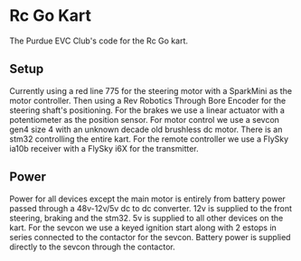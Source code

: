 # Rc Go Kart
The Purdue EVC Club's code for the Rc Go kart.
## Setup
Currently using a red line 775 for the steering motor with a SparkMini as the motor controller.
Then using a Rev Robotics Through Bore Encoder for the steering shaft's positioning.
For the brakes we use a linear actuator with a potentiometer as the position sensor.
For motor control we use a sevcon gen4 size 4 with an unknown decade old brushless dc motor.
There is an stm32 controlling the entire kart.
For the remote controller we use a FlySky ia10b receiver with a FlySky i6X for the transmitter.
## Power
Power for all devices except the main motor is entirely from battery power passed through a 48v-12v/5v dc to dc converter. 
12v is supplied to the front steering, braking and the stm32. 5v is supplied to all other devices on the kart.
For the sevcon we use a keyed ignition start along with 2 estops in series connected to the contactor for the sevcon.
Battery power is supplied directly to the sevcon through the contactor.
